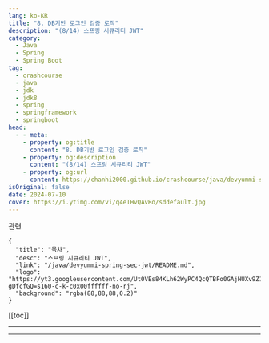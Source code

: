 ```yaml
---
lang: ko-KR
title: "8. DB기반 로그인 검증 로직"
description: "(8/14) 스프링 시큐리티 JWT"
category: 
  - Java
  - Spring
  - Spring Boot
tag: 
  - crashcourse
  - java
  - jdk
  - jdk8
  - spring
  - springframework
  - springboot
head:
  - - meta:
    - property: og:title
      content: "8. DB기반 로그인 검증 로직"
    - property: og:description
      content: "(8/14) 스프링 시큐리티 JWT"
    - property: og:url
      content: https://chanhi2000.github.io/crashcourse/java/devyummi-spring-sec-jwt/08.html
isOriginal: false
date: 2024-07-10
cover: https://i.ytimg.com/vi/q4eTHvQAvRo/sddefault.jpg
---
```


관련

```component VPCard
{
  "title": "목차",
  "desc": "스프링 시큐리티 JWT",
  "link": "/java/devyummi-spring-sec-jwt/README.md",
  "logo": "https://yt3.googleusercontent.com/Ut0VEs84KLh62WyPC4QcQTBFo0GAjHUXv9Z1YUYKAVBV0vbgp90HT68ejnZ0NncO1X-gDfcfGQ=s160-c-k-c0x00ffffff-no-rj",
  "background": "rgba(88,88,88,0.2)"
}
```

[[toc]]

---

<SiteInfo
  name="8. DB기반 로그인 검증 로직"
  desc="(8/14) 스프링 시큐리티 JWT"
  url="https://devyummi.com/page?id=668d58ba680e8f4b44fc981d"
  logo="https://yt3.googleusercontent.com/Ut0VEs84KLh62WyPC4QcQTBFo0GAjHUXv9Z1YUYKAVBV0vbgp90HT68ejnZ0NncO1X-gDfcfGQ=s160-c-k-c0x00ffffff-no-rj"
  preview="https://i.ytimg.com/vi/q4eTHvQAvRo/sddefault.jpg"/>

<VidStack src="youtube/q4eTHvQAvRo" />

<!-- TODO: 작성 -->

<!-- 
<h2>DB 기반 로그인 검증</h2><figure class="image image_resized" style="width:91.66%;"><img style="aspect-ratio:1250/630;" src="https://yummi-image-1.s3.amazonaws.com/image-11e9ea95-90aa-4905-b6e8-6a6c88ab00f7.jpg" width="1250" height="630"></figure><p>&nbsp;</p><p>저번 7강을 통해 AuthenticationManager 앞단을 구현했고 이번 8강에서 DB에서 AuthenticationManager까지 로직을 구현하겠습니다.</p><p>&nbsp;</p><p>구현은 UserDetails, UserDetailsService, UserRepository의 회원 조회 메소드를 진행하겠습니다.</p><p>&nbsp;</p><hr><h2>UserRepository</h2><ul><li><span class="notion-enable-hover" data-token-index="0"><strong>UserRepository</strong></span></li></ul><pre><code class="language-java hljs" data-highlighted="yes"><span class="hljs-keyword">public</span> <span class="hljs-keyword">interface</span> <span class="hljs-title class_">UserRepository</span> <span class="hljs-keyword">extends</span> <span class="hljs-title class_">JpaRepository</span>&lt;UserEntity, Integer&gt; {

    Boolean <span class="hljs-title function_">existsByUsername</span><span class="hljs-params">(String username)</span>;
		
		<span class="hljs-comment">//username을 받아 DB 테이블에서 회원을 조회하는 메소드 작성</span>
    UserEntity <span class="hljs-title function_">findByUsername</span><span class="hljs-params">(String username)</span>;
}</code><button class="copy-button"><i class="fa-regular fa-clipboard"></i><span>JAVA</span></button></pre><p>&nbsp;</p><hr><h2>UserDetailsService 커스텀 구현</h2><ul><li><span class="notion-enable-hover" data-token-index="0"><strong>CustomUserDetailsService</strong></span></li></ul><pre><code class="language-java hljs" data-highlighted="yes"><span class="hljs-meta">@Service</span>
<span class="hljs-keyword">public</span> <span class="hljs-keyword">class</span> <span class="hljs-title class_">CustomUserDetailsService</span> <span class="hljs-keyword">implements</span> <span class="hljs-title class_">UserDetailsService</span> {

    <span class="hljs-keyword">private</span> <span class="hljs-keyword">final</span> UserRepository userRepository;

    <span class="hljs-keyword">public</span> <span class="hljs-title function_">CustomUserDetailsService</span><span class="hljs-params">(UserRepository userRepository)</span> {

        <span class="hljs-built_in">this</span>.userRepository = userRepository;
    }

    <span class="hljs-meta">@Override</span>
    <span class="hljs-keyword">public</span> UserDetails <span class="hljs-title function_">loadUserByUsername</span><span class="hljs-params">(String username)</span> <span class="hljs-keyword">throws</span> UsernameNotFoundException {
				
				<span class="hljs-comment">//DB에서 조회</span>
        <span class="hljs-type">UserEntity</span> <span class="hljs-variable">userData</span> <span class="hljs-operator">=</span> userRepository.findByUsername(username);

        <span class="hljs-keyword">if</span> (userData != <span class="hljs-literal">null</span>) {
						
						<span class="hljs-comment">//UserDetails에 담아서 return하면 AutneticationManager가 검증 함</span>
            <span class="hljs-keyword">return</span> <span class="hljs-keyword">new</span> <span class="hljs-title class_">CustomUserDetails</span>(userData);
        }

        <span class="hljs-keyword">return</span> <span class="hljs-literal">null</span>;
    }
}</code><button class="copy-button"><i class="fa-regular fa-clipboard"></i><span>JAVA</span></button></pre><p>&nbsp;</p><hr><h2>UserDetails 커스텀 구현</h2><ul><li><span class="notion-enable-hover" data-token-index="0"><strong>CustomUserDetails</strong></span></li></ul><pre><code class="language-java hljs" data-highlighted="yes"><span class="hljs-keyword">public</span> <span class="hljs-keyword">class</span> <span class="hljs-title class_">CustomUserDetails</span> <span class="hljs-keyword">implements</span> <span class="hljs-title class_">UserDetails</span> {

    <span class="hljs-keyword">private</span> <span class="hljs-keyword">final</span> UserEntity userEntity;

    <span class="hljs-keyword">public</span> <span class="hljs-title function_">CustomUserDetails</span><span class="hljs-params">(UserEntity userEntity)</span> {

        <span class="hljs-built_in">this</span>.userEntity = userEntity;
    }


    <span class="hljs-meta">@Override</span>
    <span class="hljs-keyword">public</span> Collection&lt;? <span class="hljs-keyword">extends</span> <span class="hljs-title class_">GrantedAuthority</span>&gt; getAuthorities() {

        Collection&lt;GrantedAuthority&gt; collection = <span class="hljs-keyword">new</span> <span class="hljs-title class_">ArrayList</span>&lt;&gt;();

        collection.add(<span class="hljs-keyword">new</span> <span class="hljs-title class_">GrantedAuthority</span>() {

            <span class="hljs-meta">@Override</span>
            <span class="hljs-keyword">public</span> String <span class="hljs-title function_">getAuthority</span><span class="hljs-params">()</span> {

                <span class="hljs-keyword">return</span> userEntity.getRole();
            }
        });

        <span class="hljs-keyword">return</span> collection;
    }

    <span class="hljs-meta">@Override</span>
    <span class="hljs-keyword">public</span> String <span class="hljs-title function_">getPassword</span><span class="hljs-params">()</span> {

        <span class="hljs-keyword">return</span> userEntity.getPassword();
    }

    <span class="hljs-meta">@Override</span>
    <span class="hljs-keyword">public</span> String <span class="hljs-title function_">getUsername</span><span class="hljs-params">()</span> {

        <span class="hljs-keyword">return</span> userEntity.getUsername();
    }

    <span class="hljs-meta">@Override</span>
    <span class="hljs-keyword">public</span> <span class="hljs-type">boolean</span> <span class="hljs-title function_">isAccountNonExpired</span><span class="hljs-params">()</span> {

        <span class="hljs-keyword">return</span> <span class="hljs-literal">true</span>;
    }

    <span class="hljs-meta">@Override</span>
    <span class="hljs-keyword">public</span> <span class="hljs-type">boolean</span> <span class="hljs-title function_">isAccountNonLocked</span><span class="hljs-params">()</span> {

        <span class="hljs-keyword">return</span> <span class="hljs-literal">true</span>;
    }

    <span class="hljs-meta">@Override</span>
    <span class="hljs-keyword">public</span> <span class="hljs-type">boolean</span> <span class="hljs-title function_">isCredentialsNonExpired</span><span class="hljs-params">()</span> {

        <span class="hljs-keyword">return</span> <span class="hljs-literal">true</span>;
    }

    <span class="hljs-meta">@Override</span>
    <span class="hljs-keyword">public</span> <span class="hljs-type">boolean</span> <span class="hljs-title function_">isEnabled</span><span class="hljs-params">()</span> {

        <span class="hljs-keyword">return</span> <span class="hljs-literal">true</span>;
    }
}</code><button class="copy-button"><i class="fa-regular fa-clipboard"></i><span>JAVA</span></button></pre><p>&nbsp;</p><hr>
-->

---

<TagLinks />